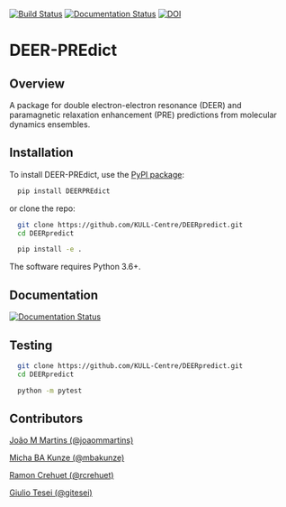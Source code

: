 [![Build Status](https://travis-ci.com/gitesei/DEERpredict.svg?branch=master)](https://travis-ci.com/gitesei/DEERpredict)
[![Documentation Status](https://readthedocs.org/projects/deerpredict/badge/?version=latest)](https://deerpredict.readthedocs.io)
[![DOI](https://zenodo.org/badge/217526987.svg)](https://zenodo.org/badge/latestdoi/217526987)

DEER-PREdict
===========

Overview
--------

A package for double electron-electron resonance (DEER) and paramagnetic relaxation enhancement (PRE) predictions from molecular dynamics ensembles.

Installation
------------

To install DEER-PREdict, use the [PyPI package](https://pypi.org/project/DEERPREdict):

```bash
  pip install DEERPREdict
```

or clone the repo:

```bash
  git clone https://github.com/KULL-Centre/DEERpredict.git
  cd DEERpredict

  pip install -e . 
```

The software requires Python 3.6+.
    
Documentation
-------------

[![Documentation Status](https://readthedocs.org/projects/deerpredict/badge/?version=latest&style=for-the-badge)](https://deerpredict.readthedocs.io)


Testing
-------

```bash
  git clone https://github.com/KULL-Centre/DEERpredict.git
  cd DEERpredict

  python -m pytest
```
Contributors
-------------

[João M Martins (@joaommartins)](https://github.com/joaommartins)

[Micha BA Kunze (@mbakunze)](https://github.com/mbakunze)

[Ramon Crehuet (@rcrehuet)](https://github.com/rcrehuet)

[Giulio Tesei (@gitesei)](https://github.com/gitesei)

